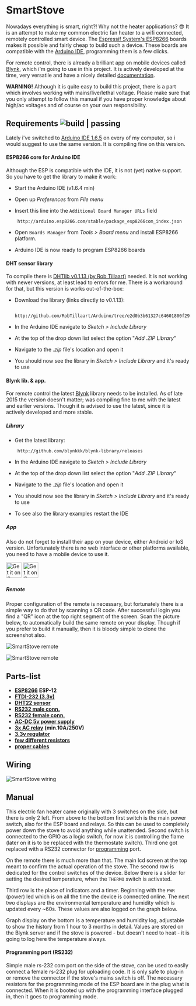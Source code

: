 # SmartStove

Nowadays everything is smart, right?! Why not the heater applications? :sunglasses:
It is an attempt to make my common electric fan heater to a wifi connected, remotely controlled smart device. The [Espressif System's ESP8266](https://www.adafruit.com/images/product-files/2471/0A-ESP8266__Datasheet__EN_v4.3.pdf) boards makes it possible and fairly cheap to build such a device. These boards are compatible with the [Arduino IDE](http://arduino.cc), programming them is a few clicks.

For remote control, there is already a brilliant app on mobile devices called [Blynk](http://blynk.cc), which i'm going to use in this project. It is actively developed at the time, very versatile and have a nicely detailed [documentation](http://docs.blynk.cc).

**WARNING!** Although it is quite easy to build this project, there is a part which involves working with mains/live/lethal voltage. Please make sure that you only attempt to follow this manual if you have proper knowledge about high/ac voltages and of course on your own responsibility.

## Requirements ![build | passing](https://img.shields.io/badge/build-passing-brightgreen.svg)
Lately i've switched to [Arduino IDE 1.6.5](https://www.arduino.cc/en/Main/OldSoftwareReleases#previous) on every of my computer, so i would suggest to use the same version. It is compiling fine on this version.

#### ESP8266 core for Arduino IDE
Although the ESP is compatible with the IDE, it is not (yet) native support. So you have to get the library to make it work:

 - Start the Arduino IDE (v1.6.4 min)
 - Open up *Preferences* from *File menu*
 - Insert this line into the `Additional Board Manager URLs` field

		http://arduino.esp8266.com/stable/package_esp8266com_index.json
 - Open `Boards Manager` from *Tools > Board menu* and install ESP8266 platform.
 - Arduino IDE is now ready to program ESP8266 boards

#### DHT sensor library
To compile there is [DHTlib v0.1.13 (by Rob Tillaart)](https://github.com/RobTillaart/Arduino/tree/e2d0b3b61327c64601800f290f99447b646bda7b) needed. It is not working with newer versions, at least lead to errors for me. There is a workaround for that, but this version is works out-of-the-box:

 - Download the library (links directly to v0.1.13):

		http://github.com/RobTillaart/Arduino/tree/e2d0b3b61327c64601800f290f99447b646bda7b
 - In the Arduino IDE navigate to *Sketch > Include Library*
 - At the top of the drop down list select the option "*Add .ZIP Library*"
 - Navigate to the *.zip* file's location and open it
 - You should now see the library in *Sketch > Include Library* and it's ready to use

#### Blynk lib. & app.
For remote control the latest [Blynk](http://blynk.cc) library needs to be installed. As of late 2015 the version doesn't matter; was compiling fine to me with the latest and earlier versions. Though it is advised to use the latest, since it is actively developed and more stable.

##### Library
 - Get the latest library:

		http://github.com/blynkkk/blynk-library/releases
 - In the Arduino IDE navigate to *Sketch > Include Library*
 - At the top of the drop down list select the option "*Add .ZIP Library*"
 - Navigate to the *.zip* file's location and open it
 - You should now see the library in *Sketch > Include Library* and it's ready to use
 - To see also the library examples restart the IDE

##### App
Also do not forget to install their app on your device, either Android or IoS version. Unfortunately there is no web interface or other platforms available, you need to have a mobile device to use it.

<a href="https://play.google.com/store/apps/details?id=cc.blynk&hl=nl&utm_source=global_co&utm_medium=prtnr&utm_content=Mar2515&utm_campaign=PartBadge&pcampaignid=MKT-Other-global-all-co-prtnr-py-PartBadge-Mar2515-1"><img alt="Get it on Google Play" src="https://play.google.com/intl/en_us/badges/images/generic/en-play-badge.png" height="42" /></a> <a href="https://itunes.apple.com/us/app/blynk/id808760481?mt=8"><img alt="Get it on Google Play" src="http://upload.wikimedia.org/wikipedia/commons/thumb/3/3c/Download_on_the_App_Store_Badge.svg/1024px-Download_on_the_App_Store_Badge.svg.png" height="42" /></a>

##### Remote
Proper configuration of the remote is necessary, but fortunately there is a simple way to do that by scanning a QR code. After successful login you find a "QR" icon at the top right segment of the screen. Scan the picture below, to automatically build the same remote on your display. Though if you prefer to build it manually, then it is bloody simple to clone the screenshot also.

![SmartStove remote](https://raw.githubusercontent.com/gregnau/SmartStove/master/remote-design.png)

![SmartStove remote](https://raw.githubusercontent.com/gregnau/SmartStove/master/remote-qrcode.png)

## Parts-list
 - [**ESP8266**](https://www.adafruit.com/images/product-files/2471/0A-ESP8266__Datasheet__EN_v4.3.pdf) **ESP-12**
 - [**FTDI-232 (3.3v)**](http://www.ebay.com/sch/i.html?_from=R40&_trksid=p2050601.m570.l1313.TR1.TRC0.A0.H0.Xftdi+232+3.3v.TRS0&_nkw=ftdi+232+3.3v&_sacat=0)
 - [**DHT22 sensor**](http://www.ebay.com/sch/i.html?_from=R40&_trksid=p2050601.m570.l1313.TR0.TRC0.H0.Xdht22.TRS0&_nkw=dht22&_sacat=0)
 - [**RS232 male conn.**](http://www.ebay.com/sch/i.html?_from=R40&_trksid=p2050601.m570.l1313.TR0.TRC0.H0.Xrs232+male.TRS0&_nkw=rs232+male&_sacat=0)
 - [**RS232 female conn.**](http://www.ebay.com/sch/i.html?_from=R40&_trksid=p2050601.m570.l1313.TR12.TRC2.A0.H0.Xrs232+female.TRS0&_nkw=rs232+female&_sacat=0)
 - [**AC-DC 5v power supply**](http://www.ebay.com/sch/i.html?_from=R40&_trksid=m570.l1313&_nkw=ac+dc+5v&_sacat=0) 
 - [**3x AC relay**](http://www.ebay.com/sch/i.html?_from=R40&_trksid=p2050601.m570.l1313.TR0.TRC0.H0.X5v+optocoupler.TRS0&_nkw=5v+optocoupler&_sacat=0) **(min.10A/250V)**
 - [**3.3v regulator**](http://www.ebay.com/sch/i.html?_from=R40&_trksid=p2050601.m570.l1313.TR4.TRC2.A0.H0.X3.3v+step+down.TRS0&_nkw=3.3v+step+down&_sacat=0)
 - [**few different resistors**](http://www.ebay.com/sch/i.html?_from=R40&_trksid=p2050601.m570.l1313.TR0.TRC0.H0.Xresistor+pack.TRS0&_nkw=resistor+pack&_sacat=0)
 - [**proper cables**](http://www.ebay.com/sch/i.html?_from=R40&_trksid=p2050601.m570.l1313.TR3.TRC0.A0.H0.Xcable+250v+10a.TRS0&_nkw=cable+250v+10a&_sacat=0)

## Wiring
![SmartStove wiring](https://raw.githubusercontent.com/gregnau/SmartStove/master/wiring.jpg)

## Manual
This electric fan heater came originally with 3 switches on the side, but there is only 2 left. From above to the bottom first switch is the main power switch, also for the ESP board and relays. So this can be used to completely power down the stove to avoid anything while unattended. Second switch is connected to the GPIO as a logic switch, for now it is controlling the flame (later on it is to be replaced with the thermostate switch). Third one got replaced with a RS232 connector for [programming](####programming) port.

On the remote there is much more than that. The main lcd screen at the top meant to confirm the actual operation of the stove. The second row is dedicated for the control switches of the device. Below there is a slider for setting the desired temperature, when the `THERMO` switch is activated.

Third row is the place of indicators and a timer. Beginning with the `PWR` (power) led which is on all the time the device is connected online. The next two displays are the environmental temperature and humidity which is updated every ~60s. These values are also logged on the graph below. 

Graph display on the bottom is a temperature and humidity log, adjustable to show the history from 1 hour to 3 months in detail.
Values are stored on the Blynk server and if the stove is powered - but doesn't need to heat - it is going to log here the temperature always.

#### Programming port (RS232)
Simple male rs-232 com port on the side of the stove, can be used to easily connect a female rs-232 plug for uploading code. It is only safe to plug-in or remove the connector if the stove's mains switch is off. The necessary resistors for the programming mode of the ESP board are in the plug what is connected. When it is booted up with the programming interface plugged in, then it goes to programming mode.
